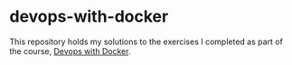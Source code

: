 # devops-with-docker

This repository holds my solutions to the exercises I completed as part of the course, [Devops with Docker](https://courses.mooc.fi/org/uh-cs/courses/devops-with-docker).
